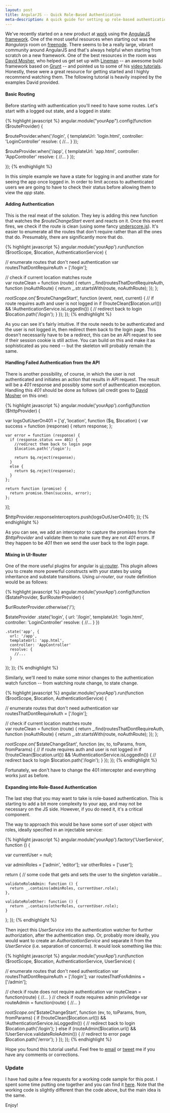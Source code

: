 ```yaml
--- 
layout: post
title: AngularJS -- Quick Role-Based Authentication
meta-description: A quick guide for setting up role-based authentication in AngularJS
---
```


We've recently started on a new product at [work](http://www.learndot.com "Learndot")
using the [AngularJS framework](http://www.angularjs.org "AngularJS").
One of the most useful resources when starting out was the _#angularjs_
room on [freenode](http://freenode.net/ "Freenode"). There seems to be a really large, vibrant
community around AngularJS and that's always helpful when starting from
scratch on a new framework. One of the best resources in the room was
[David Mosher](https://twitter.com/dmosher "David Mosher"), who helped us get set up with
[Lineman](http://linemanjs.com "Lineman") -- an awesome build framework based on
[Grunt](http://gruntjs.com/ "Grunt") -- and pointed us to some of his [video tutorials](http://www.youtube.com/user/vidjadavemo). 
Honestly, these were a great resource for getting started and I highly recommend watching them. The following tutorial is heavily inspired by 
the examples David provided. 

<!--more-->

#### Basic Routing

Before starting with authentication you'll need to have some routes.
Let's start with a logged out state, and a logged in state:

{% highlight javascript %}
angular.module("yourApp").config(function ($routeProvider) {

  $routeProvider.when('/login', {
    templateUrl: 'login.html',
    controller: 'LoginController'
    resolve: {
      //...
    }
  });

  $routeProvider.when('/app', {
    templateUrl: 'app.html',
    controller: 'AppController'
    resolve: {
      //...
    }
  });

});
{% endhighlight %}

In this simple example we have a state for logging in and another state
for seeing the app once logged in. In order to limit access to authenticated users we are going to have 
  to check their status before allowing them to view the _app_ state.

#### Adding Authentication

This is the real meat of the solution. They key is adding this new
function that watches the _$routeChangeStart_ event and reacts on it.
Once this event fires, we check if the route is clean (using some fancy
[underscore.js](http://underscorejs.org/ "UnderscoreJS")). It's easier to enumerate all the
routes that don't require rather than all the ones that do. Presumably,
there are significantly more that do.

{% highlight javascript %}
angular.module('yourApp').run(function ($rootScope, $location, AuthenticationService) {

  // enumerate routes that don't need authentication
  var routesThatDontRequireAuth = ['/login'];

  // check if current location matches route  
  var routeClean = function (route) {
    return _.find(routesThatDontRequireAuth,
      function (noAuthRoute) {
        return _.str.startsWith(route, noAuthRoute);
      });
  };

  $rootScope.$on('$routeChangeStart', function (event, next, current) {
    // if route requires auth and user is not logged in
    if (!routeClean($location.url()) && !AuthenticationService.isLoggedIn()) {
      // redirect back to login
      $location.path('/login');
    }
  });
});
{% endhighlight %}

As you can see it's fairly intuitive. If the route needs to be
authenticated and the user is not logged in, then redirect them back to
the login page. This doesn't necessarily have to be a redirect, this can
be an API request to see if their session cookie is still active. You
can build on this and make it as sophisticated as you need -- but the
skeleton will probably remain the same.

#### Handling Failed Authentication from the API

There is another possibility, of course, in which the user is not
authenticated and initiates an action that results in API request. The
result will be a _401_ response and possibly some sort of authentication
exception. Handling this _401_ should be done as follows (all credit
goes to [David Mosher](https://twitter.com/dmosher "David Mosher") on this one):

{% highlight javascript %}
angular.module('yourApp').config(function ($httpProvider) {

  var logsOutUserOn401 = ['$q', '$location', function ($q, $location) {
    var success = function (response) {
      return response;
    };

    var error = function (response) {
      if (response.status === 401) {
        //redirect them back to login page
        $location.path('/login');

        return $q.reject(response);
      } 
      else {
        return $q.reject(response);
      }
    };

    return function (promise) {
      return promise.then(success, error);
    };
  }];

  $httpProvider.responseInterceptors.push(logsOutUserOn401);
});
{% endhighlight %}

As you can see, we add an interceptor to capture the promises from the _$httpProvider_ and
validate them to make sure they are not _401_ errors. If they happen to
be _401_ then we send the user back to the login page.

#### Mixing in UI-Router

One of the more useful plugins for angular is [ui-router](https://github.com/angular-ui/ui-router "UI Router"). 
This plugin allows you to create more powerful constructs with your
states by using inheritance and substate transitions. Using _ui-router_,
our route definition would be as follows:

{% highlight javascript %}
angular.module('yourApp').config(function ($stateProvider, $urlRouterProvider) {

  $urlRouterProvider.otherwise('/');

  $stateProvider
    .state('login', {
      url: '/login',
      templateUrl: 'login.html',
      controller: 'LoginController'
      resolve: {
        //...
      }
    })

    .state('app', {
      url: '/app', 
      templateUrl: 'app.html',
      controller: 'AppController'
      resolve: {
        //...
      }
  });
});
{% endhighlight %}

Similarly, we'll need to make some minor changes to the authentication
watch function -- from watching route change, to state change.

{% highlight javascript %}
angular.module('yourApp').run(function ($rootScope, $location, AuthenticationService) {

  // enumerate routes that don't need authentication
  var routesThatDontRequireAuth = ['/login'];

  // check if current location matches route  
  var routeClean = function (route) {
    return _.find(routesThatDontRequireAuth,
      function (noAuthRoute) {
        return _.str.startsWith(route, noAuthRoute);
      });
  };

  $rootScope.$on('$stateChangeStart', function (ev, to, toParams, from, fromParams) {
    // if route requires auth and user is not logged in
    if (!routeClean($location.url()) && !AuthenticationService.isLoggedIn()) {
      // redirect back to login
      $location.path('/login');
    }
  });
});
{% endhighlight %}

Fortunately, we don't have to change the 401 intercepter and everything
works just as before.

#### Expanding into Role-Based Authentication

The last step that you may want to take is role-based authentication.
This is starting to add a bit more complexity to your app, and may not
be necessary on the JS side. However, if you do need it, it's a critical
component.

The way to approach this would be have some sort of user object with
roles, ideally specified in an injectable service:

{% highlight javascript %}
angular.module('yourApp').factory('UserService', function () {

  var currentUser = null;

  var adminRoles = ['admin', 'editor'];
  var otherRoles = ['user'];

  return {
    // some code that gets and sets the user to the singleton variable...

    validateRoleAdmin: function () {
      return _.contains(adminRoles, currentUser.role);
    },

    validateRoleOther: function () {
      return _.contains(otherRoles, currentUser.role);
    }
  };
});
{% endhighlight %}
 
Then inject this _UserService_ into the authentication watcher for
further authorization, after the authentication step. Or, probably more
ideally, you would want to create an _AuthorizationService_ and separate
it from the _UserService_ (i.e. separation of concerns). It would
look something like this:

{% highlight javascript %}
angular.module('yourApp').run(function ($rootScope, $location, AuthenticationService, UserService) {

  // enumerate routes that don't need authentication
  var routesThatDontRequireAuth = ['/login'];
  var routesThatForAdmins = ['/admin'];

  // check if route does not require authentication
  var routeClean = function(route) { //... }
  // check if route requires admin priviledge
  var routeAdmin = function(route) { //... }

  $rootScope.$on('$stateChangeStart', function (ev, to, toParams, from, fromParams) {
    if (!routeClean($location.url()) && !AuthenticationService.isLoggedIn()) {
      // redirect back to login
      $location.path('/login');
    }
    else if (routeAdmin($location.url() && !UserService.validateRoleAdmin()) {
      // redirect to error page
      $location.path('/error');
    }
  });
});
{% endhighlight %}
 
Hope you found this tutorial useful. Feel free to [email](mailto:arthur@gonigberg.com) or
[tweet](http://twitter.com/agonigberg) me if you have any comments or corrections. 

### Update

I have had quite a few requests for a working code sample for this post. I spent some
time putting one together and you can find
it [here](https://github.com/artgon/angularjs-role-based-auth). 
Note that the working code is slightly different than the
code above, but the main idea is the same.

Enjoy!
